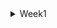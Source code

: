 <details>
<summary>Week1</summary>

* Course Introduction - Intro to course
* Introduction Week 1 - Into to first week
* Generative AI & LLMs - Different LLMs names, Prompt and compeletion (output of LLMs)
* LLM uses cases and task - different uses cases
* Text generation before transformers - RNNs, into to transformers ppr
* Transformers architecture - self attention, architecture (encoder decoder) nulti headed attention
* Generating text with transformers - End to end functioning, different Transformers architecture (Encoder only, Encoder Decoder, Decoder only)
* Prompting and prompt engineering - zero one and few shot inference
* Generative configuration - [Hyperparameters](https://github.com/practice-dump/practice-dump/blob/main/Transformers/Generative_AI/hyperparameters.md)
* Generative AI Lifecycle project - Stages of AI Project
* Introduction to AWS - how to use AWS
* Lab 1 Walkthrough - Explained what's in lab



</details>
